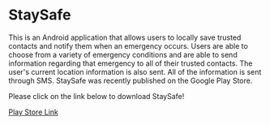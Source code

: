 # StaySafe

This is an Android application that allows users to locally save trusted contacts and notify them when an emergency occurs. Users are able to choose from a variety of emergency conditions and are able to send information regarding that emergency to all of their trusted contacts. The user's current location information is also sent. All of the information is sent through SMS. StaySafe was recently published on the Google Play Store.

Please click on the link below to download StaySafe!

[Play Store Link](https://play.google.com/store/apps/details?id=com.staysafe.staysafe.staysafe&hl=en)
